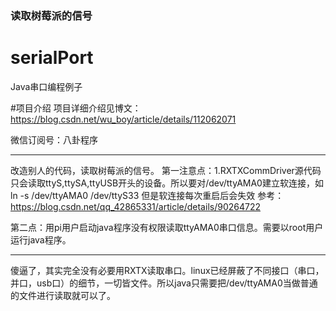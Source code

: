 ### 读取树莓派的信号
# serialPort
Java串口编程例子

#项目介绍
项目详细介绍见博文：https://blog.csdn.net/wu_boy/article/details/112062071

微信订阅号：八卦程序

------------------------------
改造别人的代码，读取树莓派的信号。
第一注意点：1.RXTXCommDriver源代码只会读取ttyS,ttySA,ttyUSB开头的设备。所以要对/dev/ttyAMA0建立软连接，如ln -s /dev/ttyAMA0 /dev/ttyS33
但是软连接每次重启后会失效
参考：https://blog.csdn.net/qq_42865331/article/details/90264722

第二点：用pi用户启动java程序没有权限读取ttyAMA0串口信息。需要以root用户运行java程序。

-------------------------------

傻逼了，其实完全没有必要用RXTX读取串口。linux已经屏蔽了不同接口（串口，并口，usb口）的细节，一切皆文件。所以java只需要把/dev/ttyAMA0当做普通的文件进行读取就可以了。